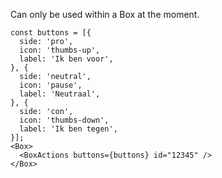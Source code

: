 Can only be used within a Box at the moment.

    const buttons = [{
      side: 'pro',
      icon: 'thumbs-up',
      label: 'Ik ben voor',
    }, {
      side: 'neutral',
      icon: 'pause',
      label: 'Neutraal',
    }, {
      side: 'con',
      icon: 'thumbs-down',
      label: 'Ik ben tegen',
    }];
    <Box>
      <BoxActions buttons={buttons} id="12345" />
    </Box>
